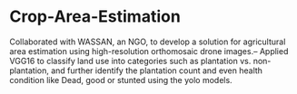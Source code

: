 # Crop-Area-Estimation
 Collaborated with WASSAN, an NGO, to develop a solution for agricultural area estimation using high-resolution  orthomosaic drone images.– Applied VGG16 to classify land use into categories such as plantation vs.  non-plantation,  and further identify the plantation count and even health condition like Dead, good or stunted using the yolo models.
